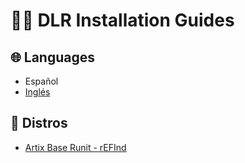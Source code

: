 # 👨‍💻 DLR Installation Guides

## 🌐 Languages
* Español
* [Inglés](./README.md)

## 💽 Distros
* [Artix Base Runit - rEFInd](./distros/artix-base-runit/artix-base-runit.es.md)